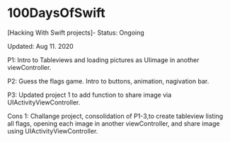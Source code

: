 # 100DaysOfSwift
[Hacking With Swift projects]- Status: Ongoing

Updated: Aug 11. 2020


P1: Intro to Tableviews and loading pictures as UIimage in another viewController.

P2: Guess the flags game. Intro to buttons, animation,  nagivation bar.

P3: Updated project 1 to add function to share image via UIActivityViewController.

Cons 1: Challange project, consolidation of P1-3,to create tableview listing all flags, opening each image in another viewController, and share image using UIActivityViewController.
